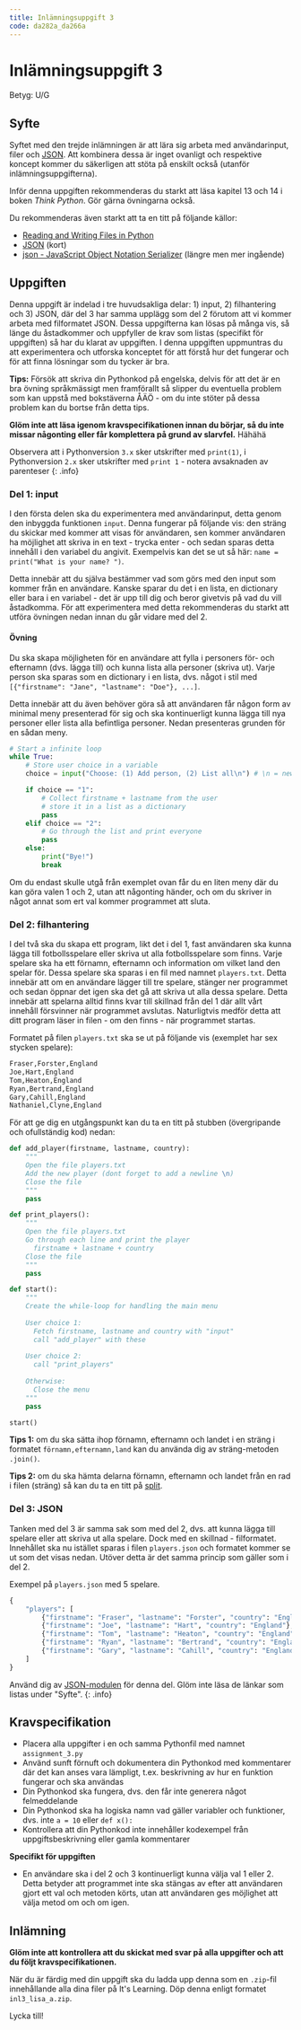 ```yaml
---
title: Inlämningsuppgift 3
code: da282a_da266a
---
```


# Inlämningsuppgift 3

Betyg: U/G

## Syfte

Syftet med den trejde inlämningen är att lära sig arbeta med användarinput, filer och [JSON](https://en.wikipedia.org/wiki/JSON). Att kombinera dessa är inget ovanligt och respektive koncept kommer du säkerligen att stöta på enskilt också (utanför inlämningsuppgifterna).

Inför denna uppgiften rekommenderas du starkt att läsa kapitel 13 och 14 i boken _Think Python_. Gör gärna övningarna också.

Du rekommenderas även starkt att ta en titt på följande källor:

* [Reading and Writing Files in Python](http://www.pythonforbeginners.com/files/reading-and-writing-files-in-python)
* [JSON](http://docs.python-guide.org/en/latest/scenarios/json/) (kort)
* [json - JavaScript Object Notation Serializer](https://pymotw.com/2/json/) (längre men mer ingående)

## Uppgiften

Denna uppgift är indelad i tre huvudsakliga delar: 1) input, 2) filhantering och 3) JSON, där del 3 har samma upplägg som del 2 förutom att vi kommer arbeta med filformatet JSON. Dessa uppgifterna kan lösas på många vis, så länge du åstadkommer och uppfyller de krav som listas (specifikt för uppgiften) så har du klarat av uppgiften. I denna uppgiften uppmuntras du att experimentera och utforska konceptet för att förstå hur det fungerar och för att finna lösningar som du tycker är bra.

**Tips:** Försök att skriva din Pythonkod på engelska, delvis för att det är en bra övning språkmässigt men framförallt så slipper du eventuella problem som kan uppstå med bokstäverna ÅÄÖ - om du inte stöter på dessa problem kan du bortse från detta tips.

**Glöm inte att läsa igenom kravspecifikationen innan du börjar, så du inte missar någonting eller får komplettera på grund av slarvfel.** Hähähä

Observera att i Pythonversion `3.x` sker utskrifter med `print(1)`, i Pythonversion `2.x` sker utskrifter med `print 1` - notera avsaknaden av parenteser
{: .info}

### Del 1: input

I den första delen ska du experimentera med användarinput, detta genom den inbyggda funktionen `input`. Denna fungerar på följande vis: den sträng du skickar med kommer att visas för användaren, sen kommer användaren ha möjlighet att skriva in en text - trycka enter - och sedan sparas detta innehåll i den variabel du angivit. Exempelvis kan det se ut så här: `name = print("What is your name? ")`.

Detta innebär att du själva bestämmer vad som görs med den input som kommer från en användare. Kanske sparar du det i en lista, en dictionary eller bara i en variabel - det är upp till dig och beror givetvis på vad du vill åstadkomma. För att experimentera med detta rekommenderas du starkt att utföra övningen nedan innan du går vidare med del 2.

#### Övning

Du ska skapa möjligheten för en användare att fylla i personers för- och efternamn (dvs. lägga till) och kunna lista alla personer (skriva ut). Varje person ska sparas som en dictionary i en lista, dvs. något i stil med `[{"firstname": "Jane", "lastname": "Doe"}, ...]`.

Detta innebär att du även behöver göra så att användaren får någon form av minimal meny presenterad för sig och ska kontinuerligt kunna lägga till nya personer eller lista alla befintliga personer. Nedan presenteras grunden för en sådan meny.

``` py
# Start a infinite loop
while True:
    # Store user choice in a variable
    choice = input("Choose: (1) Add person, (2) List all\n") # \n = newline

    if choice == "1":
        # Collect firstname + lastname from the user
        # store it in a list as a dictionary
        pass
    elif choice == "2":
        # Go through the list and print everyone
        pass
    else:
        print("Bye!")
        break
```

Om du endast skulle utgå från exemplet ovan får du en liten meny där du kan göra valen 1 och 2, utan att någonting händer, och om du skriver in något annat som ert val kommer programmet att sluta.

### Del 2: filhantering

I del två ska du skapa ett program, likt det i del 1, fast användaren ska kunna lägga till fotbollsspelare eller skriva ut alla fotbollsspelare som finns. Varje spelare ska ha ett förnamn, efternamn och information om vilket land den spelar för. Dessa spelare ska sparas i en fil med namnet `players.txt`. Detta innebär att om en användare lägger till tre spelare, stänger ner programmet och sedan öppnar det igen ska det gå att skriva ut alla dessa spelare. Detta innebär att spelarna alltid finns kvar till skillnad från del 1 där allt vårt innehåll försvinner när programmet avslutas. Naturligtvis medför detta att ditt program läser in filen - om den finns - när programmet startas.

Formatet på filen `players.txt` ska se ut på följande vis (exemplet har sex stycken spelare):

``` bash
Fraser,Forster,England
Joe,Hart,England
Tom,Heaton,England
Ryan,Bertrand,England
Gary,Cahill,England
Nathaniel,Clyne,England
```

För att ge dig en utgångspunkt kan du ta en titt på stubben (övergripande och ofullständig kod) nedan:

``` py
def add_player(firstname, lastname, country):
    """
    Open the file players.txt
    Add the new player (dont forget to add a newline \n)
    Close the file
    """
    pass

def print_players():
    """
    Open the file players.txt
    Go through each line and print the player
      firstname + lastname + country
    Close the file
    """
    pass

def start():
    """
    Create the while-loop for handling the main menu
    
    User choice 1:
      Fetch firstname, lastname and country with "input"
      call "add_player" with these
    
    User choice 2:
      call "print_players"
    
    Otherwise:
      Close the menu 
    """
    pass

start()
```

**Tips 1:** om du ska sätta ihop förnamn, efternamn och landet i en sträng i formatet `förnamn,efternamn,land` kan du använda dig av sträng-metoden `.join()`.

**Tips 2:** om du ska hämta delarna förnamn, efternamn och landet från en rad i filen (sträng) så kan du ta en titt på [split](https://docs.python.org/3.5/library/stdtypes.html#str.split).

### Del 3: JSON

Tanken med del 3 är samma sak som med del 2, dvs. att kunna lägga till spelare eller att skriva ut alla spelare. Dock med en skillnad - filformatet. Innehållet ska nu istället sparas i filen `players.json` och formatet kommer se ut som det visas nedan. Utöver detta är det samma princip som gäller som i del 2.

Exempel på `players.json` med 5 spelare.

``` py
{
    "players": [
        {"firstname": "Fraser", "lastname": "Forster", "country": "England"},
        {"firstname": "Joe", "lastname": "Hart", "country": "England"},
        {"firstname": "Tom", "lastname": "Heaton", "country": "England"},
        {"firstname": "Ryan", "lastname": "Bertrand", "country": "England"},
        {"firstname": "Gary", "lastname": "Cahill", "country": "England"}
    ]
}
```

Använd dig av [JSON-modulen](https://docs.python.org/3.4/library/json.html) för denna del. Glöm inte läsa de länkar som listas under "Syfte".
{: .info}

## Kravspecifikation

* Placera alla uppgifter i en och samma Pythonfil med namnet `assignment_3.py`
* Använd sunft förnuft och dokumentera din Pythonkod med kommentarer där det kan anses vara lämpligt, t.ex. beskrivning av hur en funktion fungerar och ska användas
* Din Pythonkod ska fungera, dvs. den får inte generera något felmeddelande
* Din Pythonkod ska ha logiska namn vad gäller variabler och funktioner, dvs. inte `a = 10` eller `def x():`
* Kontrollera att din Pythonkod inte innehåller kodexempel från uppgiftsbeskrivning eller gamla kommentarer

**Specifikt för uppgiften**

* En användare ska i del 2 och 3 kontinuerligt kunna välja val 1 eller 2. Detta betyder att programmet inte ska stängas av efter att användaren gjort ett val och metoden körts, utan att användaren ges möjlighet att välja metod om och om igen.

## Inlämning

**Glöm inte att kontrollera att du skickat med svar på alla uppgifter och att du följt kravspecifikationen.**

När du är färdig med din uppgift ska du ladda upp denna som en `.zip`-fil innehållande alla dina filer på It's Learning. Döp denna enligt formatet `inl3_lisa_a.zip`.

Lycka till!
